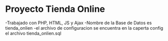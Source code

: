 # Proyecto Tienda Online

-Trabajado con PHP, HTML, JS y Ajax
-Nombre de la Base de Datos es tienda_onlien
-el archivo de configuracion  se encuentra en la caperta config el archivo tienda_onlien.sql
